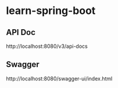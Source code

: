 # learn-spring-boot

## API Doc

http://localhost:8080/v3/api-docs

## Swagger 

http://localhost:8080/swagger-ui/index.html
